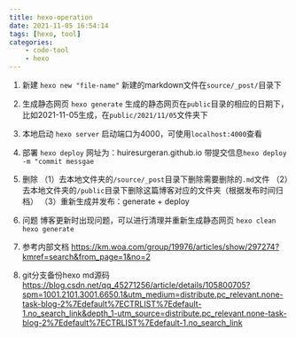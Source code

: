 ```yaml
---
title: hexo-operation
date: 2021-11-05 16:54:14
tags: [hexo, tool]
categories: 
	- code-tool
	- hexo
---
```


1. 新建
`hexo new "file-name"`
新建的markdown文件在`source/_post/`目录下

2. 生成静态网页
`hexo generate`
生成的静态网页在`public`目录的相应的日期下，比如2021-11-05生成，在`public/2021/11/05`文件夹下

3. 本地启动
`hexo server`
启动端口为4000，可使用`localhost:4000`查看

4. 部署
`hexo deploy`
网址为：huiresurgeran.github.io
带提交信息`hexo deploy -m "commit messgae`

5. 删除
（1）去本地文件夹的`/source/_post`目录下删除需要删除的`.md`文件
（2）去本地文件夹的`/public`目录下删除这篇博客对应的文件夹（根据发布时间归档）
（3）重新生成并发布：generate + deploy

6. 问题
博客更新时出现问题，可以进行清理并重新生成静态网页
`hexo clean`
`hexo generate`

7. 参考内部文档
https://km.woa.com/group/19976/articles/show/297274?kmref=search&from_page=1&no=2

8. git分支备份hexo md源码
https://blog.csdn.net/qq_45271256/article/details/105800705?spm=1001.2101.3001.6650.1&utm_medium=distribute.pc_relevant.none-task-blog-2%7Edefault%7ECTRLIST%7Edefault-1.no_search_link&depth_1-utm_source=distribute.pc_relevant.none-task-blog-2%7Edefault%7ECTRLIST%7Edefault-1.no_search_link
